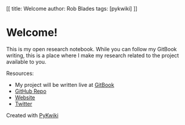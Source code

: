 [[
title: Welcome
author: Rob Blades
tags: [pykwiki]
]]

# Welcome!

This is my open research notebook. While you can follow my GitBook writing, this is a place where I make my research related to the project available to you.

Resources:

* My project will be written live at [GitBook](https://www.gitbook.com/book/rblades/pembroke-soundscapes/details)
* [GitHub Repo](http://github.com/rblades)
* [Website](http://bladesrob.com)
* [Twitter](http://twitter.com/BladesRob)

Created with [PyKwiki](https://github.com/nullism/pykwiki)


